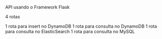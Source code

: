 API usando o Framework Flask

4 rotas

1 rota para insert no DynamoDB
1 rota para consulta no DynamoDB
1 rota para consulta no ElasticSearch
1 rota para consulta no MySQL
